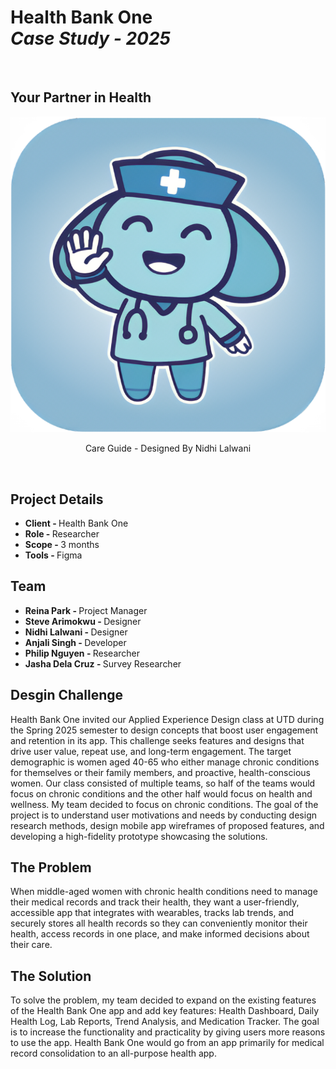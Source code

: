 <h1>Health Bank One <br /> <em>Case Study - 2025</em></h1>

<br />

<h2>Your Partner in Health</h2>

<div align="center">
  <img src="logo-1.png" />
  <p>Care Guide - Designed By Nidhi Lalwani</p>
</div>



<br />

<h2>Project Details</h2>

<ul> 
  <li><strong>Client - </strong>Health Bank One</li>
  <li><strong>Role - </strong>Researcher</li>
  <li><strong>Scope - </strong>3 months</li>
  <li><strong>Tools - </strong>Figma</li>
</ul>

<h2>Team</h2>
<ul>
  <li><strong>Reina Park - </strong>Project Manager</li>
  <li><strong>Steve Arimokwu - </strong>Designer</li>
  <li><strong>Nidhi Lalwani - </strong>Designer</li>
  <li><strong>Anjali Singh - </strong>Developer</li>
  <li><strong>Philip Nguyen - </strong>Researcher</li>
  <li><strong>Jasha Dela Cruz - </strong>Survey Researcher</li>
</ul>

<h2>Desgin Challenge</h2>

<p>
Health Bank One invited our Applied Experience Design class at UTD during the Spring 2025 semester to design concepts that boost user engagement and retention in its app. This challenge seeks features and designs that drive user value, repeat use, and long-term engagement. The target demographic is women aged 40-65 who either manage chronic conditions for themselves or their family members, and proactive, health-conscious women. Our class consisted of multiple teams, so half of the teams would focus on chronic conditions and the other half would focus on health and wellness. My team decided to focus on chronic conditions. The goal of the project is to understand user motivations and needs by conducting design research methods, design mobile app wireframes of proposed features, and developing a high-fidelity prototype showcasing the solutions. 
</p>

<h2>The Problem</h2>

<p>
When middle-aged women with chronic health conditions need to manage their medical records and track their health, they want a user-friendly, accessible app that integrates with wearables, tracks lab trends, and securely stores all health records so they can conveniently monitor their health, access records in one place, and make informed decisions about their care.
</p>

<h2>The Solution</h2>

<p>
To solve the problem, my team decided to expand on the existing features of the Health Bank One app and add key features: Health Dashboard, Daily Health Log, Lab Reports, Trend Analysis, and Medication Tracker. The goal is to increase the functionality and practicality by giving users more reasons to use the app. Health Bank One would go from an app primarily for medical record consolidation to an all-purpose health app. 
</p>
